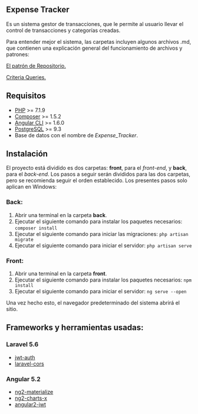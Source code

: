 ## Expense Tracker

Es un sistema gestor de transacciones, que le permite al usuario llevar el control de transacciones y categorías creadas.

Para entender mejor el sistema, las carpetas incluyen algunos archivos .md, que contienen una explicación general del funcionamiento de archivos y patrones:

[El patrón de Repositorio.](back/app/Repositories/RepositoryPattern.md)


[Criteria Queries.](back/app/Criteria/CriteriaQueries.md)


## Requisitos
* [PHP](http://www.php.net/) >= 7.1.9
* [Composer](https://getcomposer.org/) >= 1.5.2
* [Angular CLI](https://cli.angular.io/) >= 1.6.0
* [PostgreSQL](https://www.postgresql.org/) >= 9.3
* Base de datos con el nombre de *Expense_Tracker*.

## Instalación
El proyecto está dividido es dos carpetas: **front**, para el *front-end*, y **back**, para el *back-end*. Los pasos a seguir serán divididos para las dos carpetas, pero se recomienda seguir el orden establecido. Los presentes pasos solo aplican en Windows:

### Back:

 1. Abrir una terminal en la carpeta **back**.
 2. Ejecutar el siguiente comando para instalar los paquetes necesarios:  `composer install`
 3. Ejecutar el siguiente comando para iniciar las migraciones: `php artisan migrate`
 4. Ejecutar el siguiente comando para iniciar el servidor: `php artisan serve`

### Front:

 1. Abrir una terminal en la carpeta **front**.
 2. Ejecutar el siguiente comando para instalar los paquetes necesarios: `npm install`
 3. Ejecutar el siguiente comando para iniciar el servidor: `ng serve --open`

Una vez hecho esto, el navegador predeterminado del sistema abrirá el sitio.

## Frameworks y herramientas usadas:
### Laravel 5.6
* [jwt-auth](https://github.com/tymondesigns/jwt-auth)
* [laravel-cors](https://github.com/barryvdh/laravel-cors)

### Angular 5.2
* [ng2-materialize](https://github.com/sherweb/ngx-materialize)
* [ng2-charts-x](https://github.com/GeoThings/ng2-charts-x)
* [angular2-jwt](https://github.com/auth0/angular2-jwt)